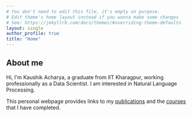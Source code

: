```yaml
---
# You don't need to edit this file, it's empty on purpose.
# Edit theme's home layout instead if you wanna make some changes
# See: https://jekyllrb.com/docs/themes/#overriding-theme-defaults
layout: single
author_profile: true
title: "Home"
---
```


## About me

Hi, I'm Kaushik Acharya, a graduate from IIT Kharagpur, working professionally as a Data Scientist. I am interested in Natural Language Processing.

This personal webpage provides links to my [publications](/publications/) and the [courses](/courses/) that I have completed.
